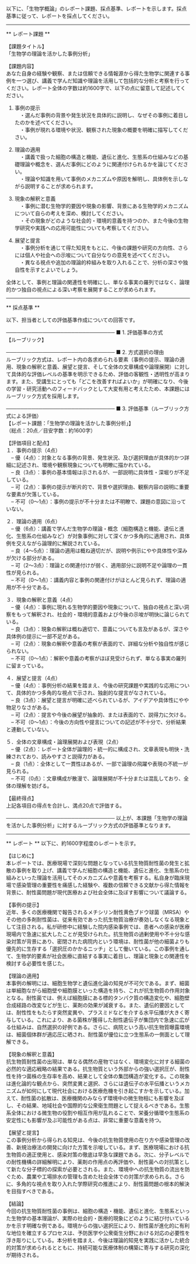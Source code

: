 以下に、「生物学概論」のレポート課題、採点基準、レポートを示します。採点基準に従って、レポートを採点してください。

---------------------------------------
** レポート課題 **

【課題タイトル】  
「生物学の理論を活かした事例分析」

【課題内容】  
あなた自身の経験や観察、または信頼できる情報源から得た生物学に関連する事例を一つ選び、講義で学んだ知識や理論を活用して包括的な分析と考察を行ってください。レポート全体の字数は約1600字で、以下の点に留意して記述してください。

1. 事例の提示  
　・選んだ事例の背景や発生状況を具体的に説明し、なぜその事例に着目したのかを述べてください。  
　・事例が現れる環境や状況、観察された現象の概要を明確に描写してください。

2. 理論の適用  
　・講義で扱った細胞の構造と機能、遺伝と進化、生態系の仕組みなどの基礎理論や概念を、選んだ事例にどのように関連付けられるかを論じてください。  
　・理論や知識を用いて事例のメカニズムや原因を解明し、具体例を示しながら説明することが求められます。

3. 現象の解釈と意義  
　・事例に潜む生物学的要因や現象の影響、背景にある生物学的メカニズムについて自らの考えを深め、検討してください。  
　・その現象がどのような社会的・環境的意義を持つのか、また今後の生物学研究や実践への応用可能性についても考察してください。

4. 展望と提言  
　・事例分析を通じて得た知見をもとに、今後の課題や研究の方向性、さらには個人や社会への示唆について自分なりの意見を述べてください。  
　・異なる視点や追加の理論的枠組みを取り入れることで、分析の深さや独自性を示すとよいでしょう。

全体として、事例と理論の関連性を明確にし、単なる事実の羅列ではなく、論理的かつ独自の視点による深い考察を展開することが求められます。

---------------------------------------
** 採点基準 **

以下、担当者としての評価基準作成についての回答です。

──────────────────────────────
■ 1. 評価基準の方式  
【ルーブリック】

──────────────────────────────
■ 2. 方式選択の理由  
ルーブリック方式は、レポート内の各求められる要素（事例の提示、理論の適用、現象の解釈と意義、展望と提言、そして全体の文章構成や論理展開）に対して具体的な評価レベルの基準を明示できるため、評価の客観性・透明性が高まります。また、受講生にとっても「どこを改善すればよいか」が明確になり、今後の学習・研究活動へのフィードバックとして大変有用と考えたため、本課題にはルーブリック方式を採用します。

──────────────────────────────
■ 3. 評価基準（ルーブリック方式による評価）  
【レポート課題：「生物学の理論を活かした事例分析」】  
（総点：20点／目安字数：約1600字）

【評価項目と配点】  
１．事例の提示（4点）  
　– 優（4点）：対象となる事例の背景、発生状況、及び選択理由が具体的かつ詳細に記述され、環境や観察現象についても明瞭に描かれている。  
　– 良（3点）：事例の基本情報は示されるが、一部説明に具体性・深堀りが不足している。  
　– 可（2点）：事例の提示が断片的で、背景や選択理由、観察内容の説明に重要な要素が欠落している。  
　– 不可（0～1点）：事例の提示が不十分または不明瞭で、課題の意図に沿っていない。

２．理論の適用（6点）  
　– 優（6点）：講義で学んだ生物学の理論・概念（細胞構造と機能、遺伝と進化、生態系の仕組みなど）が対象事例に対して深くかつ多角的に適用され、具体例を交えながら論理的に解説されている。  
　– 良（4～5点）：理論の適用は概ね適切だが、説明や例示にやや具体性や深みが欠ける部分がある。  
　– 可（2～3点）：理論との関連付けが弱く、適用部分に説明不足や論理の一貫性が見られる。  
　– 不可（0～1点）：講義内容と事例の関連付けがほとんど見られず、理論の適用が不十分である。

３．現象の解釈と意義（4点）  
　– 優（4点）：事例に現れる生物学的要因や現象について、独自の視点と深い洞察をもって解釈され、社会的・環境的意義および今後の示唆が明快に論じられている。  
　– 良（3点）：現象の解釈は概ね適切で、意義についても言及があるが、深さや具体例の提示に一部不足がある。  
　– 可（2点）：現象の解釈や意義の考察が表面的で、詳細な分析や独自性が感じられない。  
　– 不可（0～1点）：解釈や意義の考察がほぼ見受けられず、単なる事実の羅列に留まっている。

４．展望と提言（4点）  
　– 優（4点）：事例分析の結果を踏まえ、今後の研究課題や実践的な応用について、具体的かつ多角的な視点で示され、独創的な提言がなされている。  
　– 良（3点）：展望と提言が明確に述べられているが、アイデアや具体性にやや物足りなさがある。  
　– 可（2点）：提言や今後の展望が抽象的、または表面的で、説得力に欠ける。  
　– 不可（0～1点）：今後の方向性や提言についての記述が不十分で、分析結果と連動していない。

５．全体の文章構成・論理展開および表現（2点）  
　– 優（2点）：レポート全体が論理的・統一的に構成され、文章表現も明快・洗練されており、読みやすさと説得力がある。  
　– 良（1点）：全体として一貫性はあるが、一部で論理の飛躍や表現の不統一が見られる。  
　– 不可（0点）：文章構成が散漫で、論理展開が不十分または混乱しており、全体の理解を妨げる。

【最終得点】  
上記各項目の得点を合計し、満点20点で評価する。

──────────────────────────────
以上が、本課題「生物学の理論を活かした事例分析」に対するルーブリック方式の評価基準となります。

---------------------------------------
** レポート **
以下に、約1600字程度のレポートを示す。

【はじめに】  
本レポートでは、医療現場で深刻な問題となっている抗生物質耐性菌の発生と拡散の事例を取り上げ、講義で学んだ細胞の構造と機能、遺伝と進化、生態系の仕組みといった理論を活用してそのメカニズムや意義を考察する。私自身が臨床現場で感染管理の重要性を痛感した経験や、複数の信頼できる文献から得た情報を背景に、耐性菌問題が現代医療および社会全体に及ぼす影響について議論する。

【事例の提示】  
近年、多くの医療機関で報告されるメチシリン耐性黄色ブドウ球菌（MRSA）やその他の多剤耐性菌は、従来有効であった抗生物質治療が奏効しなくなる現象として注目される。私が研修中に経験した院内感染事例では、患者への感染が医療現場内で急速に拡大したことが見受けられた。抗生物質の過剰使用や不十分な感染対策が背景にあり、密閉された病院内という環境は、耐性菌が他の細菌よりも優先的に生存する「選択圧のかかるニッチ」として働いている。この事例を通して、生物学的要素が社会医療に直結する事実に着目し、理論と現象との関連性を検討する必要性を感じた。

【理論の適用】  
本事例の解明には、細胞生物学と遺伝進化論の知見が不可欠である。まず、細菌は単細胞ながら細胞壁や細胞膜といった構造を持ち、これが抗生物質の作用対象となる。耐性菌では、例えば細胞膜にある標的タンパク質の構造変化や、細胞壁合成経路の改変などが生じ、薬剤の効果が減衰する。また、遺伝的要因としては、耐性性をもたらす突然変異や、プラスミドなどを介する水平伝播が大きく寄与している。これにより、ある菌株が獲得した耐性遺伝子が集団内で急速に広がる仕組みは、自然選択の好例である。さらに、病院という高い抗生物質曝露環境は、細菌個体群が適応圧に晒され、耐性菌が優位に立つ生態系の一側面として理解できる。

【現象の解釈と意義】  
抗生物質耐性菌の出現は、単なる偶然の産物ではなく、環境変化に対する細菌の必然的な適応戦略の結果である。抗生物質という外部からの強い選択圧が、耐性性を持つ菌株の生存率を高め、結果として全体の集団構造が変化する。この現象は進化論的な観点から、突然変異と選択、さらには遺伝子の水平伝播というメカニズムが如何にして現代社会における医療危機を引き起こすかを示している。加えて、耐性菌の拡散は、医療機関のみならず環境中の微生物相にも影響を及ぼし、その結果、地域社会や国際的な公衆衛生問題として捉えるべきである。生態系全体における微生物の役割や相互作用が乱れることで、栄養分循環や生態系の安定性にも影響が及ぶ可能性がある点は、非常に重要な意義を持つ。

【展望と提言】  
この事例分析から得られる知見は、今後の抗生物質使用の在り方や感染管理の改善、新規治療法の開発に向けた方策を示唆している。まず、医療現場における抗生物質の適正使用と、感染対策の徹底は早急な課題である。次に、分子レベルでの耐性機構の詳細解明により、薬剤の作用点の再評価や、耐性菌への対抗策として新たな分子標的の探索が必要とされる。また、環境中への抗生物質の流出を防ぐため、農業や工場排水の管理も含めた社会全体での対策が求められる。さらに、多角的な視点を取り入れた学際研究の推進により、耐性菌問題の根本的解決を目指すべきである。

【結論】  
今回の抗生物質耐性菌の事例は、細胞の構造・機能、遺伝と進化、生態系といった生物学の基本理論が、実際の社会的・医療的現象にどのように結び付いているかを示す明確な例である。環境からの強い選択圧により、耐性菌が進化的に有利な地位を確立するプロセスは、予防医学や公衆衛生分野における対応の必要性を浮き彫りにしている。本分析を踏まえ、今後は理論的知見を実践に活かした統合的対策が求められるとともに、持続可能な医療体制の構築に寄与する研究の深化が期待される。

